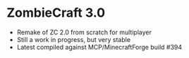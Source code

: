 ZombieCraft 3.0
===============

- Remake of ZC 2.0 from scratch for multiplayer
- Still a work in progress, but very stable
- Latest compiled against MCP/MinecraftForge build #394